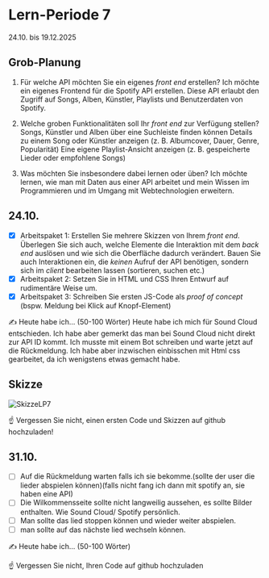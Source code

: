 # Lern-Periode 7

24.10. bis 19.12.2025

## Grob-Planung

1. Für welche API möchten Sie ein eigenes *front end* erstellen?
Ich möchte ein eigenes Frontend für die Spotify API erstellen. Diese API erlaubt den Zugriff auf Songs, Alben, Künstler, Playlists und Benutzerdaten von Spotify.

3. Welche groben Funktionalitäten soll Ihr *front end* zur Verfügung stellen?
Songs, Künstler und Alben über eine Suchleiste finden können
Details zu einem Song oder Künstler anzeigen (z. B. Albumcover, Dauer, Genre, Popularität)
Eine eigene Playlist-Ansicht anzeigen (z. B. gespeicherte Lieder oder empfohlene Songs)

5. Was möchten Sie insbesondere dabei lernen oder üben?
Ich möchte lernen, wie man mit Daten aus einer API arbeitet und mein Wissen im Programmieren und im Umgang mit Webtechnologien erweitern.

## 24.10.

- [X] Arbeitspaket 1: Erstellen Sie mehrere Skizzen von Ihrem *front end*. Überlegen Sie sich auch, welche Elemente die Interaktion mit dem *back end* auslösen und wie sich die Oberfläche dadurch verändert. Bauen Sie auch Interaktionen ein, die *keinen* Aufruf der API benötigen, sondern sich im *client* bearbeiten lassen (sortieren, suchen etc.)
- [X] Arbeitspaket 2: Setzen Sie in HTML und CSS Ihren Entwurf auf rudimentäre Weise um.
- [X] Arbeitspaket 3: Schreiben Sie ersten JS-Code als *proof of concept* (bspw. Meldung bei Klick auf Knopf-Element)

✍️ Heute habe ich... (50-100 Wörter)
Heute habe ich mich für Sound Cloud entschieden. Ich habe aber gemerkt das man bei Sound Cloud nicht direkt zur API ID kommt. Ich musste mit einem Bot schreiben und warte jetzt auf die Rückmeldung. Ich habe aber inzwischen einbisschen mit Html css gearbeitet, da ich wenigstens etwas gemacht habe.
## Skizze
![SkizzeLP7](https://github.com/user-attachments/assets/cfcf266c-7aa5-4814-91cb-694e3728569a)



☝️ Vergessen Sie nicht, einen ersten Code und Skizzen auf github hochzuladen!

## 31.10.

- [ ] Auf die Rückmeldung warten falls ich sie bekomme.(sollte der user die lieder abspielen können)(falls nicht fang ich dann mit spotify an, sie haben eine API)
- [ ] Die Wilkommensseite sollte nicht langweilig aussehen, es sollte Bilder enthalten. Wie Sound Cloud/ Spotify persönlich.
- [ ] Man sollte das lied stoppen können und wieder weiter abspielen.
- [ ] man sollte auf das nächste lied wechseln können.

✍️ Heute habe ich... (50-100 Wörter)

☝️ Vergessen Sie nicht, Ihren Code auf github hochzuladen



